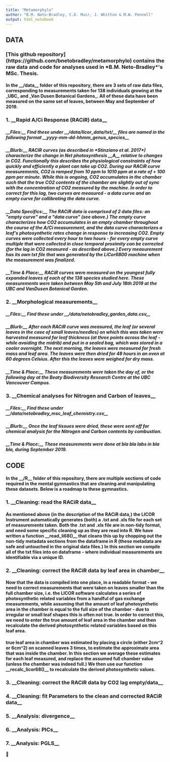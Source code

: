```yaml
---
title: "Metamorphylo"
author: "B.M. Neto-Bradley, C.D. Muir, J. Whitton & M.W. Pennell"
output: html_notebook
---
```

<h2> DATA </h2>
<h3>[This github repository](https://github.com/bnetobradley/metamorphylo) contains the raw data and code for analyses used in *B.M. Neto-Bradley*'s MSc. Thesis.</h3>

<h4> In the __/data__ folder of this repository, there are 3 sets of raw data files, corresponding to measurements taken for 138 individuals growing at the _UBC_ and _Van Dusen Botanical Gardens_. All of these data have been measured on the same set of leaves, between May and September of 2019.</h4>
<h3>1. __Rapid A/Ci Response (RACiR) data__</h3>

<h5> __Files:__ 
Find these under __/data/licor_data/txt/__ files are named in the following format  __yyyy-mm-dd-hhmm_genus_species__ </h5>

<h5> __Blurb:__  RACiR curves (as described in *Stinziano et al. 2017*) characterize the change in Net photosynthesis __A__ relative to changes in CO2. Functionally this describes the physiological constraints of how quickly and efficiently a plant can take up CO2. During our RACiR curve measurements, CO2 is ramped from 10 ppm to 1010 ppm at a rate of + 100 ppm per minute. While this is ongoing, CO2 accumulates in the chamber such that the true CO2 contents of the chamber are slightly out of sync with the concentration of CO2 measured by the machine. In order to correct for this lag, two curves are measured - a data curve and an empty curve for callibrating the data curve. </h5>

<h5> __Data Specifics:__ 
The RACiR data is comprised of 2 data files: an "empty curve" and a "data curve" (see above.) The empty curve characterizes how CO2 accumulates in an empty chamber throughout the course of the A/Ci measurement, and the data curve characterizes a leaf's photosynthetic rates change in response to increasing CO2. Empty curves were collected every hour to two hours - for every empty curve multiple that were collected in close temporal proximity can be corrected (for the lag in CO2 measured - as described above.) Every measurement has its own txt file that was generated by the LiCor6800 machine when the measurement was finalized. </h5>

<h5> __Time & Place:__
RACiR curves were measured on the youngest fully expanded leaves of each of the 138 species studied here. These measurements were taken between May 5th and July 18th 2019 at the UBC and VanDusen Botanical Garden. </h5>

<h3>2. __Morphological measurements__ </h3>

<h5> __Files:__ 
Find these under __/data/netobradley_garden_data.csv__ </h5>

<h5> __Blurb:__ 
After each RACiR curve was measured, the leaf (or several leaves in the case of small leaves/needles) on which this was taken were harvested measured for leaf thickness (at three points across the leaf - while avoiding the midrib) and put in a sealed bag, which was stored in a cooler overnight. The next morning, the leaves were measured for fresh mass and leaf area. The leaves were then dried for 48 hours in an oven at 60 degrees Celsius. After this the leaves were weighed for dry mass.</h5>

<h5> __Time & Place:__ 
These measurements were taken the day of, or the following day at the Beaty Biodiversity Research Centre at the UBC Vancouver Campus. </h5>

<h3>3. __Chemical analyses for Nitrogen and Carbon of leaves__ </h3>

<h5> __Files:__ 
Find these under __/data/netobradley_msc_leaf_chemistry.csv__ </h5>

<h5> __Blurb:__ 
Once the leaf tissues were dried, these were sent off for chemical analysis for the Nitrogen and Carbon contents by combustion.
</h5>

<h5> __Time & Place:__ 
These measurements were done at bla bla labs in bla bla, during September 2019. </h5>

<h2> CODE </h2>
<h4> In the __/R__ folder of this repository, there are multiple sections of code required in the mental gymnastics that are cleaning and manipulating these datasets. Below is a roadmap to these gymnastics. </h4>

<h3>1. __Cleaning: read the RACiR data__ </h3>
<h4> As mentioned above (in the description of the RACiR data,) the LICOR Instrument automatically generates (both) a .txt and .xls file for each set of measurements taken. Both the .txt and .xls file are in non-tidy format, and need some specific cleaning up as they are read into R. We have written a function __read_li68()__ that cleans this up by chopping out the non-tidy metadata sections from the dataframe in R (these metadata are safe and untouched in the original data files.) In this section we compile all of the txt files into on dataframe - where individual measurements are identifiable via a unique ID. </h4>

<h3>2. __Cleaning: correct the RACiR data by leaf area in chamber__</h3>
<h4> Now that the data is compiled into one place, in a readable format - we need to correct measurements that were taken on leaves smaller than the full chamber size, i.e. the LICOR software calculates a series of photosynthetic related variables from a handful of gas exchange measurements, while assuming that the amount of leaf photosynthetic area in the chamber is equal to the full size of the chamber - due to irregular or small leaf shapes this is often not true. In order to correct this, we need to enter the true amount of leaf area in the chamber and then recalculate the derived photosynthetic related variables based on this leaf area.</h4>
<h4> true leaf area in chamber was estimated by placing a circle (either 2cm^2 or 6cm^2) on scanned leaves 3 times, to estimate the approximate area that was inside the chamber. In this section we average these estimates for each leaf measured, and replace the assumed full chamber value (unless the chamber was indeed full.) We then use our function __recalc_licor68()__ to recalculate the derived photosynthetic values.
</h4>

<h3>3. __Cleaning: correct the RACiR data by CO2 lag empty/data__ </h3>
<h3>4. __Cleaning: fit Parameters to the clean and corrected RACiR data__ </h3>
<h3>5. __Analysis: divergence__ </h3>
<h3>6. __Analysis: PICs__ </h3>
<h3>7. __Analysis: PGLS__ </h3>

:herb:
